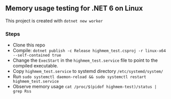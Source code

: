 ## Memory usage testing for .NET 6 on Linux

This project is created with `dotnet new worker`

### Steps
* Clone this repo
* Compile: `dotnet publish -c Release highmem_test.csproj -r linux-x64 --self-contained true`
* Change the `ExecStart` in the `highmem_test.service` file to point to the compiled executable.
* Copy `highmem_test.service` to systemd directory `/etc/systemd/system/`
* Run `sudo systemctl daemon-reload && sudo systemctl restart highmem_test.service`
* Observe memory usage `cat /proc/$(pidof highmem-test)/status | grep Rss`
